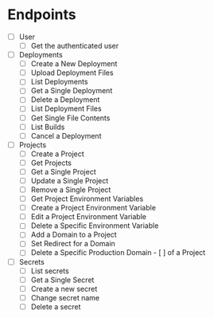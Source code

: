 # Endpoints

- [ ] User
    - [ ] Get the authenticated user
- [ ] Deployments
    - [ ] Create a New Deployment
    - [ ] Upload Deployment Files
    - [ ] List Deployments
    - [ ] Get a Single Deployment
    - [ ] Delete a Deployment
    - [ ] List Deployment Files
    - [ ] Get Single File Contents
    - [ ] List Builds
    - [ ] Cancel a Deployment

- [ ] Projects
    - [ ] Create a Project
    - [ ] Get Projects
    - [ ] Get a Single Project
    - [ ] Update a Single Project
    - [ ] Remove a Single Project
    - [ ] Get Project Environment Variables
    - [ ] Create a Project Environment Variable
    - [ ] Edit a Project Environment Variable
    - [ ] Delete a Specific Environment Variable
    - [ ] Add a Domain to a Project
    - [ ] Set Redirect for a Domain
    - [ ] Delete a Specific Production Domain - [ ] of a Project

- [ ] Secrets
    - [ ] List secrets
    - [ ] Get a Single Secret
    - [ ] Create a new secret
    - [ ] Change secret name
    - [ ] Delete a secret